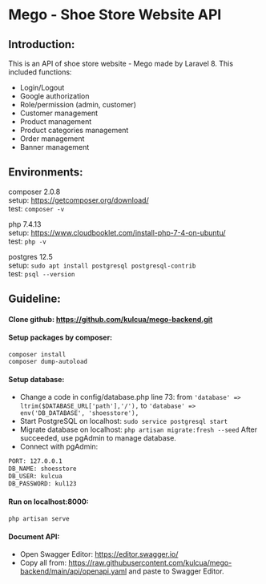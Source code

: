 # Mego - Shoe Store Website API
## Introduction:
This is an API of shoe store website - Mego made by Laravel 8. This included functions:
- Login/Logout
- Google authorization
- Role/permission (admin, customer)
- Customer management
- Product management
- Product categories management
- Order management
- Banner management

## Environments:
composer 2.0.8
<br/>
setup: https://getcomposer.org/download/
<br/>
test: `composer -v`

php 7.4.13
<br/>
setup: https://www.cloudbooklet.com/install-php-7-4-on-ubuntu/
<br/>
test: `php -v`

postgres 12.5
<br/>
setup: `sudo apt install postgresql postgresql-contrib`
<br/>
test: `psql --version`

## Guideline:
#### Clone github: https://github.com/kulcua/mego-backend.git

#### Setup packages by composer: 
    composer install
    composer dump-autoload

#### Setup database:
- Change a code in config/database.php line 73:
        from `'database' => ltrim($DATABASE_URL['path'],'/'),`
        to `'database' => env('DB_DATABASE', 'shoesstore'),`
- Start PostgreSQL on localhost:
    `sudo service postgresql start`
- Migrate database on localhost:
    `php artisan migrate:fresh --seed`
    After succeeded, use pgAdmin to manage database.
- Connect with pgAdmin:
```sh
PORT: 127.0.0.1
DB_NAME: shoesstore
DB_USER: kulcua
DB_PASSWORD: kul123
```

#### Run on localhost:8000: 
`php artisan serve`
#### Document API:
- Open Swagger Editor: https://editor.swagger.io/
- Copy all from: https://raw.githubusercontent.com/kulcua/mego-backend/main/api/openapi.yaml and paste to Swagger Editor.
